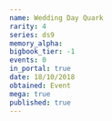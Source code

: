 ```yaml
---
name: Wedding Day Quark
rarity: 4
series: ds9
memory_alpha:
bigbook_tier: -1
events: 0
in_portal: true
date: 18/10/2018
obtained: Event
mega: true
published: true
---
```



